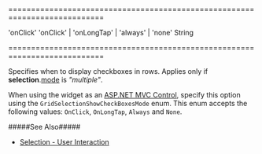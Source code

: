 <!--**
/*-------------------------------------------
    Auto-generated file. Do not modify.
-------------------------------------------

**-->
===========================================================================
<!--default-->'onClick'<!--/default-->
<!--acceptValues-->'onClick' | 'onLongTap' | 'always' | 'none'<!--/acceptValues-->
<!--type-->String<!--/type-->
===========================================================================

<!--shortDescription-->
Specifies when to display checkboxes in rows. Applies only if **selection**.[mode](/Documentation/ApiReference/UI_Widgets/dxDataGrid/Configuration/selection/#mode) is *"multiple"*.
<!--/shortDescription-->

<!--fullDescription-->
When using the widget as an [ASP.NET MVC Control](/Documentation/Guide/ASP.NET_MVC_Controls/Fundamentals/), specify this option using the `GridSelectionShowCheckBoxesMode` enum. This enum accepts the following values: `OnClick`, `OnLongTap`, `Always` and `None`.

#####See Also#####
- [Selection - User Interaction](/Documentation/Guide/Widgets/DataGrid/Selection/#User_Interaction)
<!--/fullDescription-->